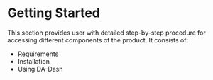 # Getting Started
This section provides user with detailed step-by-step procedure for accessing different components of the product. It consists of:
* Requirements
* Installation
* Using DA-Dash